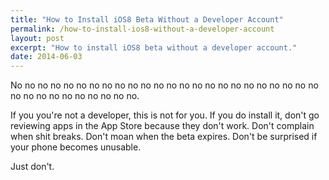 ```yaml
---
title: "How to Install iOS8 Beta Without a Developer Account"
permalink: /how-to-install-ios8-without-a-developer-account
layout: post
excerpt: "How to install iOS8 beta without a developer account."
date: 2014-06-03
---
```


No no no no no no no no no no no no no no no no no no no no no no no no no no no no no no no no no no.

If you you're not a developer, this is not for you. If you do install it, don't go reviewing apps in the App Store because they don't work. Don't complain when shit breaks. Don't moan when the beta expires. Don't be surprised if your phone becomes unusable.

Just don't.